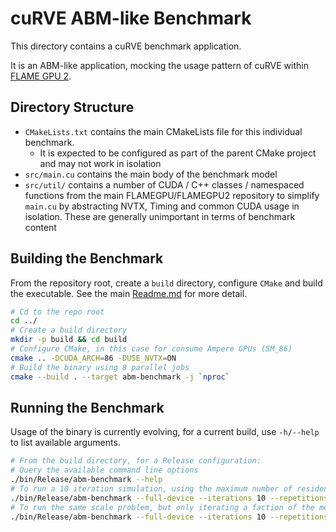 # cuRVE ABM-like Benchmark

This directory contains a cuRVE benchmark application.

It is an ABM-like application, mocking the usage pattern of cuRVE within [FLAME GPU 2](https://github.com/FLAMEGPU/FLAMEGPU2).

## Directory Structure

+ `CMakeLists.txt` contains the main CMakeLists file for this individual benchmark. 
  + It is expected to be configured as part of the parent CMake project and may not work in isolation
+ `src/main.cu` contains the main body of the benchmark model
+ `src/util/` contains a number of CUDA / C++ classes / namespaced functions from the main FLAMEGPU/FLAMEGPU2 repository to simplify `main.cu` by abstracting NVTX, Timing and common CUDA usage in isolation. These are generally unimportant in terms of benchmark content

## Building the Benchmark

From the repository root, create a `build` directory, configure `CMake` and build the executable. See the main [Readme.md](../README.md) for more detail.

```bash
# Cd to the repo root
cd ../
# Create a build directory
mkdir -p build && cd build
# Configure CMake, in this case for consume Ampere GPUs (SM_86)
cmake .. -DCUDA_ARCH=86 -DUSE_NVTX=ON
# Build the binary using 8 parallel jobs
cmake --build . --target abm-benchmark -j `nproc`
```

## Running the Benchmark

Usage of the binary is currently evolving, for a current build, use `-h/--help` to list available arguments.

```bash
# From the build directory, for a Release configuration:
# Query the available command line options
./bin/Release/abm-benchmark --help
# To run a 10 iteration simulation, using the maximum number of resident threads for the current gpu, repeated 3 times:
./bin/Release/abm-benchmark --full-device --iterations 10 --repetitions 3 --message-fraction 0.5
# To run the same scale problem, but only iterating a faction of the messages (to mock spatial messaging), set the --message-fraction parameter, i.e. to read 10% of messages
./bin/Release/abm-benchmark --full-device --iterations 10 --repetitions 3 --message-fraction 0.1
```
